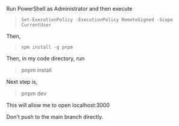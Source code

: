 Run PowerShell as Administrator and then execute 
> `Set-ExecutionPolicy -ExecutionPolicy RemoteSigned -Scope CurrentUser`

Then, 

> `npm install -g pnpm`

Then, in my code directory, run 
> pnpm install

Next step is, 
> pnpm dev

This will allow me to open localhost:3000


Don't push to the main branch directly.

